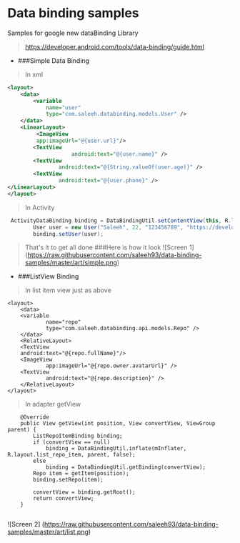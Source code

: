 # Data binding samples
Samples for google new dataBinding Library
>https://developer.android.com/tools/data-binding/guide.html

* ###Simple Data Binding 
>In xml
```xml
<layout>
    <data>
        <variable
            name="user"
            type="com.saleeh.databinding.models.User" />
    </data>
    <LinearLayout>
         <ImageView
         app:imageUrl="@{user.url}"/>
        <TextView
                    android:text="@{user.name}" />
        <TextView
                android:text="@{String.valueOf(user.age)}" />
        <TextView 
                android:text="@{user.phone}" />
</LinearLayout>
</layout>
```
>In Activity

```java
 ActivityDataBinding binding = DataBindingUtil.setContentView(this, R.layout.activity_data);
        User user = new User("Saleeh", 22, "123456789", "https://developer.android.com/assets/images/android_logo.png");
        binding.setUser(user);
```
>That's it to get all done
###Here is how it look
![Screen 1] (https://raw.githubusercontent.com/saleeh93/data-binding-samples/master/art/simple.png)
* ###ListView Binding 
>In list item view just as above 

```
<layout>
    <data>
    <variable
            name="repo"
            type="com.saleeh.databinding.api.models.Repo" />
    </data>
    <RelativeLayout>
    <TextView
    android:text="@{repo.fullName}"/>
    <ImageView
            app:imageUrl="@{repo.owner.avatarUrl}" />
    <TextView
            android:text="@{repo.description}" />
    </RelativeLayout>
</layout>
```
>In adapter getView

```
    @Override
    public View getView(int position, View convertView, ViewGroup parent) {
        ListRepoItemBinding binding;
        if (convertView == null)
            binding = DataBindingUtil.inflate(mInflater, R.layout.list_repo_item, parent, false);
        else
            binding = DataBindingUtil.getBinding(convertView);
        Repo item = getItem(position);
        binding.setRepo(item);

        convertView = binding.getRoot();
        return convertView;
    }
    
```
![Screen 2] (https://raw.githubusercontent.com/saleeh93/data-binding-samples/master/art/list.png)

